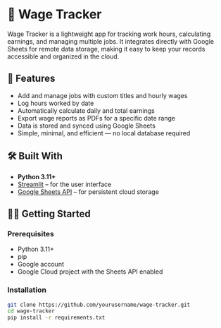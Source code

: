 # 💼 Wage Tracker

Wage Tracker is a lightweight app for tracking work hours, calculating earnings, and managing multiple jobs. It integrates directly with Google Sheets for remote data storage, making it easy to keep your records accessible and organized in the cloud.

## 🚀 Features

- Add and manage jobs with custom titles and hourly wages
- Log hours worked by date
- Automatically calculate daily and total earnings
- Export wage reports as PDFs for a specific date range
- Data is stored and synced using Google Sheets
- Simple, minimal, and efficient — no local database required

## 🛠️ Built With

- **Python 3.11+**
- [Streamlit](https://streamlit.io/) – for the user interface
- [Google Sheets API](https://developers.google.com/sheets/api) – for persistent cloud storage

## 🧑‍💻 Getting Started

### Prerequisites

- Python 3.11+
- pip
- Google account
- Google Cloud project with the Sheets API enabled

### Installation

```bash
git clone https://github.com/yourusername/wage-tracker.git
cd wage-tracker
pip install -r requirements.txt
